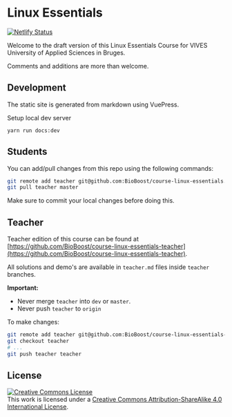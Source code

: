 # Linux Essentials

[![Netlify Status](https://api.netlify.com/api/v1/badges/2244ece3-0382-4b74-bd02-805932f0913d/deploy-status)](https://app.netlify.com/sites/linux-essentials-v2/deploys)

Welcome to the draft version of this Linux Essentials Course for VIVES University of Applied Sciences in Bruges.

Comments and additions are more than welcome.

## Development

The static site is generated from markdown using VuePress.

Setup local dev server

```shell
yarn run docs:dev
```

## Students

You can add/pull changes from this repo using the following commands:

```bash
git remote add teacher git@github.com:BioBoost/course-linux-essentials.git
git pull teacher master
```

Make sure to commit your local changes before doing this.

## Teacher

Teacher edition of this course can be found at [https://github.com/BioBoost/course-linux-essentials-teacher](https://github.com/BioBoost/course-linux-essentials-teacher).

All solutions and demo's are available in `teacher.md` files inside `teacher` branches.

**Important:**

* Never merge `teacher` into `dev` or `master`.
* Never push `teacher` to `origin`

To make changes:

```bash
git remote add teacher git@github.com:BioBoost/course-linux-essentials-teacher.git
git checkout teacher
# ...
git push teacher teacher
```

## License

<a rel="license" href="http://creativecommons.org/licenses/by-sa/4.0/"><img alt="Creative Commons License" style="border-width:0" src="https://i.creativecommons.org/l/by-sa/4.0/88x31.png" /></a><br />This work is licensed under a <a rel="license" href="http://creativecommons.org/licenses/by-sa/4.0/">Creative Commons Attribution-ShareAlike 4.0 International License</a>.
